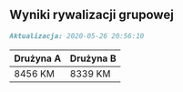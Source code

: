 ## Wyniki rywalizacji grupowej

```markdown
Aktualizacja: 2020-05-26 20:56:10
```

Drużyna A | Drużyna B
------------ | -------------
 8456 KM | 8339 KM